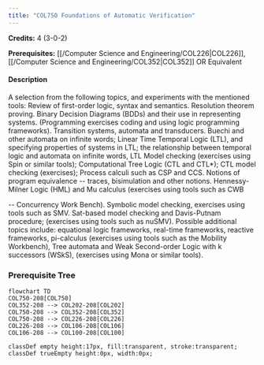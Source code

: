 ```yaml
---
title: "COL750 Foundations of Automatic Verification"
---
```

**Credits:** 4 (3-0-2)

**Prerequisites:** [[/Computer Science and Engineering/COL226|COL226]], [[/Computer Science and Engineering/COL352|COL352]] OR Equivalent

#### Description
A selection from the following topics, and experiments with the mentioned tools: Review of first-order logic, syntax and semantics. Resolution theorem proving. Binary Decision Diagrams (BDDs) and their use in representing systems. (Programming exercises coding and using logic programming frameworks). Transition systems, automata and transducers. Buechi and other automata on infinite words; Linear Time Temporal Logic (LTL), and specifying properties of systems in LTL; the relationship between temporal logic and automata on infinite words, LTL Model checking (exercises using Spin or similar tools); Computational Tree Logic (CTL and CTL*); CTL model checking (exercises); Process calculi such as CSP and CCS. Notions of program equivalence -- traces, bisimulation and other notions. Hennessy-Milner Logic (HML) and Mu calculus (exercises using tools such as CWB

-- Concurrency Work Bench). Symbolic model checking, exercises using tools such as SMV. Sat-based model checking and Davis-Putnam procedure; (exercises using tools such as nuSMV). Possible additional topics include: equational logic frameworks, real-time frameworks, reactive frameworks, pi-calculus (exercises using tools such as the Mobility Workbench), Tree automata and Weak Second-order Logic with k successors (WSkS), (exercises using Mona or similar tools).

### Prerequisite Tree

```mermaid
flowchart TD
COL750-208[COL750]
COL352-208 --> COL202-208[COL202]
COL750-208 --> COL352-208[COL352]
COL750-208 --> COL226-208[COL226]
COL226-208 --> COL106-208[COL106]
COL106-208 --> COL100-208[COL100]

classDef empty height:17px, fill:transparent, stroke:transparent;
classDef trueEmpty height:0px, width:0px;
```